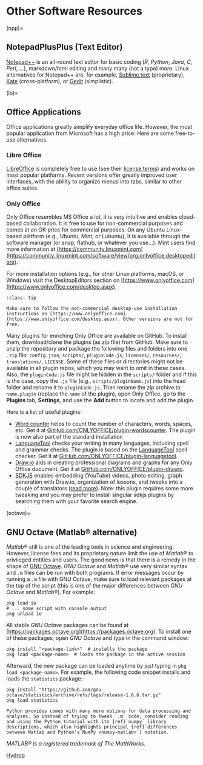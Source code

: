 # Other Software Resources

(npp)=
## NotepadPlusPlus (Text Editor)
[Notepad++](https://notepad-plus-plus.org/) is an all-round text editor for basic coding (*R*, *Python*, *Java*, *C*, *Perl*, ...), markdown/html editing and many many (not a typo) more. Linux alternatives for Notepad++ are, for example, [Sublime text](https://www.sublimetext.com/) (proprietary), [Kate](https://kate-editor.org/) (cross-platform), or [Gedit](https://help.gnome.org/users/gedit/stable/) (simplistic).

(lo)=
## Office Applications

Office applications greatly simplify everyday office life. However, the most popular application from Microsoft has a high price. Here are some free-to-use alternatives.

### Libre Office

[LibreOffice][libreoffice] is completely free to use (see their [license terms](https://www.libreoffice.org/about-us/licenses)) and works on most popular platforms. Recent versions offer greatly improved user interfaces, with the ability to organize menus into tabs, similar to other office suites.

### Only Office

Only Office resembles MS Office a lot, it is very intuitive and enables cloud-based collaboration. It is free to use for non-commercial purposes and comes at an OK price for commercial purposes. On any Ubuntu Linux-based platform (e.g., Ubuntu, Mint, or Lubuntu), it is available through the software manager (or snap, flathub, or whatever you use...). Mint users find more information at [https://community.linuxmint.com](https://community.linuxmint.com/software/view/org.onlyoffice.desktopeditors).

For more installation options (e.g., for other Linux platforms, macOS, or Windows) visit the DesktopEditors section on [https://www.onlyoffice.com](https://www.onlyoffice.com/desktop.aspx).

```{admonition} Look for DesktopEditors to use Only Office for free
:class: tip

Make sure to follow the non-commercial desktop-use installation instructions on [https://www.onlyoffice.com](https://www.onlyoffice.com/desktop.aspx). Other versions are not for free.
```

Many plugins for enriching Only Office are available on GitHub. To install them, download/clone the plugins (as zip file) from GitHub. Make sure to unzip the repository and package the following files and folders into one `.zip` file: `config.json`, `scripts/`, `pluginCode.js`, `licenses/`, `resources/`, `translations/`, `LICENSE`. Some of these files or directories might not be available in all plugin repos, which you may want to omit in these cases. Also, the `pluginCode.js` file might be hidden in the `scripts/` folder and if this is the case, copy the `.js` file (e.g., `scripts/pluginName.js`) into the head folder and rename it to `pluginCode.js`. Then rename the zip archive to `name.plugin` (replace the `name` of the plugin), open Only Office, go to the **Plugins** tab, **Settings**, and use the **Add** button to locate and add the plugin.


Here is a list of useful plugins:

* [Word counter](https://www.onlyoffice.com/en/app-directory/word-counter) helps to count the number of characters, words, spaces, etc. Get it at [GitHub.com/ONLYOFFICE/plugin-wordscounter](https://github.com/ONLYOFFICE/plugin-wordscounter). The plugin is now also part of the standard installation
* [LanguageTool](https://www.onlyoffice.com/app-directory/languagetool) checks your writing in many languages, including spell and grammar checks. The plugin is based on the [LanguageTool](https://languagetool.org/) spell checker. Get it at [GitHub.com/ONLYOFFICE/plugin-languagetool](https://github.com/ONLYOFFICE/plugin-languagetool).
* [Draw.io](https://www.onlyoffice.com/blog/2022/03/onlyoffice-integrates-draw-io/) aids in creating professional diagrams and graphs for any Only Office document. Get it at [GitHub.com/ONLYOFFICE/plugin-drawio](https://github.com/ONLYOFFICE/plugin-drawio).
* [SDKJS](https://github.com/ONLYOFFICE/sdkjs-plugins) enables embedding (YouTube) videos, photo editing, graph generation with Draw.io, organization of lessons, and tweaks into a couple of translators ([read more](https://www.onlyoffice.com/blog/2022/08/best-onlyoffice-plugins-for-online-educators/)). Note: this plugin requires some more tweaking and you may prefer to install singular sdkjs plugins by searching them with your favorite search engine.


(octave)=
## GNU Octave (Matlab&reg; alternative)
*Matlab*&reg; still is one of the leading tools in science and engineering. However, license fees and its proprietary nature limit the use of *Matlab*&reg; to privileged entities and users. The good news is that there is a remedy in the shape of [GNU Octave](https://www.gnu.org/software/octave/). *GNU Octave* and *Matlab*&reg; use very similar syntax and `.m` files can be run with both programs.
If error messages occur by running a `.m` file with GNU Octave, make sure to load relevant packages at the top of the script (this is one of the major differences between *GNU Octave* and *Matlab*&reg;). For example:

```
pkg load io
# ... some script with console output
pkg unload io
```

All stable *GNU Octave* packages can be found at [https://packages.octave.org](https://packages.octave.org). To install one of these packages, open *GNU Octave* and type in the command window:

```
pkg install "<package-link>"  # installs the package
pkg load <package-name>  # loads the package in the active session
```

 Afterward, the new package can be loaded anytime by just typing in `pkg load <package-name>`. For example, the following code snippet installs and loads the `statistics` package:

 ```
pkg install "https://github.com/gnu-octave/statistics/archive/refs/tags/release-1.6.6.tar.gz"
pkg load statistics
```

```{tip}
Python provides comes with many more options for data processing and analyses. So instead of trying to tweak `.m` code, consider reading and using the Python tutorial with its {ref}`numpy` library descriptions, which also highlights principal {ref}`differences between Matlab and Python's NumPy <numpy-matlab>`) notation.
```

*MATLAB&reg; is a registered trademark of The MathWorks.*


[Hydrop](https://bwsyncandshare.kit.edu/s/CjrWzDCfpemMQTg)


[libreoffice]: https://www.libreoffice.org/
